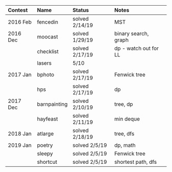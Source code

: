 | Contest  | Name         | Status         | Notes                 |
| :------- | :----------- | :------------- | :-------------------- |
| 2016 Feb | fencedin     | solved 2/14/19 | MST                   |
| 2016 Dec | moocast      | solved 1/29/19 | binary search, graph  |
|          | checklist    | solved 2/17/19 | dp - watch out for LL |
|          | lasers       | 5/10           |                       |
| 2017 Jan | bphoto       | solved 2/17/19 | Fenwick tree          |
|          | hps          | solved 2/17/19 | dp                    |
| 2017 Dec | barnpainting | solved 2/10/19 | tree, dp              |
|          | hayfeast     | solved 2/11/19 | min deque             |
| 2018 Jan | atlarge      | solved 2/18/19 | tree, dfs             |
| 2019 Jan | poetry       | solved 2/5/19  | dp, math              |
|          | sleepy       | solved 2/5/19  | Fenwick tree          |
|          | shortcut     | solved 2/5/19  | shortest path, dfs    |